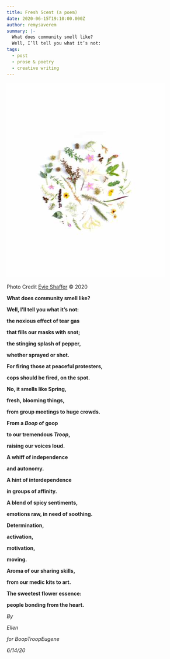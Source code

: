```yaml
---
title: Fresh Scent (a poem)
date: 2020-06-15T19:10:00.000Z
author: remysaverem
summary: |-
  What does community smell like?
  Well, I’ll tell you what it’s not:
tags:
  - post
  - prose & poetry
  - creative writing
---
```

![](/static/img/pexels-photo-2652346-1-.jpg)

Photo Credit [Evie Shaffer](https://www.pexels.com/@evie-shaffer-1259279) © 2020

**What does community smell like?**

**Well, I’ll tell you what it’s not:**

**the noxious effect of tear gas**

**that fills our masks with snot;**

**the stinging splash of pepper,**

**whether sprayed or shot.**

**For firing those at peaceful protesters,**

**cops should be fired, on the spot.**

**No, it smells like Spring,**

**fresh, blooming things,**

**from group meetings to huge crowds.**

**From a *Boop* of goop**

**to our tremendous *Troop*,**

**raising our voices loud.**

**A whiff of independence**

**and autonomy.**

**A hint of interdependence**

**in groups of affinity.**

**A blend of spicy sentiments,**

**emotions raw, in need of soothing.**

**Determination,**

**activation,**

**motivation,**

**moving.**

**Aroma of our sharing skills,**

**from our medic kits to art.**

**The sweetest flower essence:**

**people bonding from the heart.**

*By*

*Ellen*

*for BoopTroopEugene*

*6/14/20*